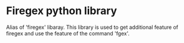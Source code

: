# Firegex python library

Alias of 'firegex' libaray. This library is used to get additional feature of firegex and use the feature of the command 'fgex'.